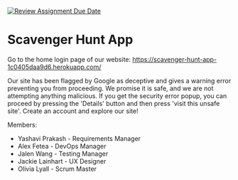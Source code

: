 [![Review Assignment Due Date](https://classroom.github.com/assets/deadline-readme-button-24ddc0f5d75046c5622901739e7c5dd533143b0c8e959d652212380cedb1ea36.svg)](https://classroom.github.com/a/xHnRfY9D)
# Scavenger Hunt App

Go to the home login page of our website: https://scavenger-hunt-app-1c0405daa9d6.herokuapp.com/

Our site has been flagged by Google as deceptive and gives a warning error preventing you from proceeding. We promise it is safe, and we are not attempting anything malicious. If you get the security error popup, you can proceed by pressing the 'Details' button and then press 'visit this unsafe site'. Create an account and explore our site!

Members:
- Yashavi Prakash - Requirements Manager
- Alex Fetea - DevOps Manager
- Jalen Wang - Testing Manager 
- Jackie Lainhart - UX Designer
- Olivia Lyall - Scrum Master

